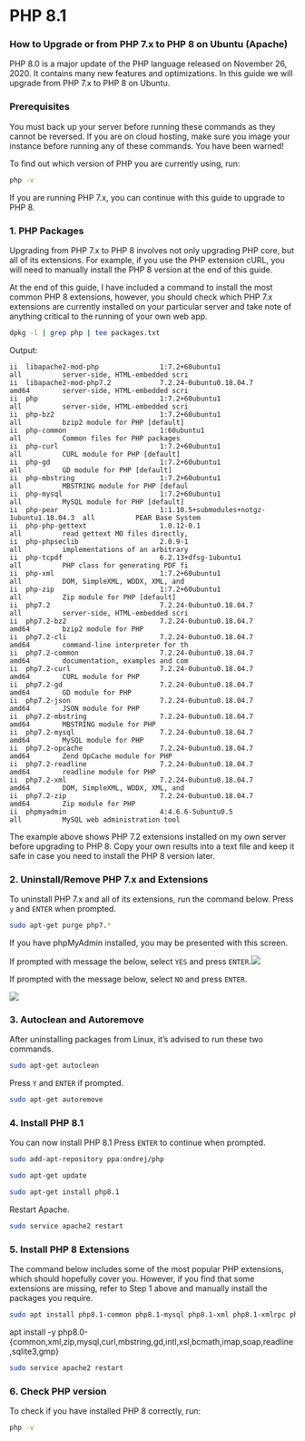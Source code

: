 # PHP 8.1



### How to Upgrade or from PHP 7.x to PHP 8 on Ubuntu (Apache)

PHP 8.0 is a major update of the PHP language released on November 26, 2020. It contains many new features and optimizations. In this guide we will upgrade from PHP 7.x to PHP 8 on Ubuntu.

### Prerequisites

You must back up your server before running these commands as they cannot be reversed. If you are on cloud hosting, make sure you image your instance before running any of these commands. You have been warned!

To find out which version of PHP you are currently using, run:

```bash
php -v
```

If you are running PHP 7.x, you can continue with this guide to upgrade to PHP 8.

### 1. PHP Packages

Upgrading from PHP 7.x to PHP 8 involves not only upgrading PHP core, but all of its extensions. For example, if you use the PHP extension cURL, you will need to manually install the PHP 8 version at the end of this guide.

At the end of this guide, I have included a command to install the most common PHP 8 extensions, however, you should check which PHP 7.x extensions are currently installed on your particular server and take note of anything critical to the running of your own web app.

```bash
dpkg -l | grep php | tee packages.txt
```

Output:

```
ii  libapache2-mod-php               1:7.2+60ubuntu1                             all          server-side, HTML-embedded scri
ii  libapache2-mod-php7.2            7.2.24-0ubuntu0.18.04.7                     amd64        server-side, HTML-embedded scri
ii  php                              1:7.2+60ubuntu1                             all          server-side, HTML-embedded scri
ii  php-bz2                          1:7.2+60ubuntu1                             all          bzip2 module for PHP [default]
ii  php-common                       1:60ubuntu1                                 all          Common files for PHP packages
ii  php-curl                         1:7.2+60ubuntu1                             all          CURL module for PHP [default]
ii  php-gd                           1:7.2+60ubuntu1                             all          GD module for PHP [default]
ii  php-mbstring                     1:7.2+60ubuntu1                             all          MBSTRING module for PHP [defaul
ii  php-mysql                        1:7.2+60ubuntu1                             all          MySQL module for PHP [default]
ii  php-pear                         1:1.10.5+submodules+notgz-1ubuntu1.18.04.3  all          PEAR Base System
ii  php-php-gettext                  1.0.12-0.1                                  all          read gettext MO files directly,
ii  php-phpseclib                    2.0.9-1                                     all          implementations of an arbitrary
ii  php-tcpdf                        6.2.13+dfsg-1ubuntu1                        all          PHP class for generating PDF fi
ii  php-xml                          1:7.2+60ubuntu1                             all          DOM, SimpleXML, WDDX, XML, and
ii  php-zip                          1:7.2+60ubuntu1                             all          Zip module for PHP [default]
ii  php7.2                           7.2.24-0ubuntu0.18.04.7                     all          server-side, HTML-embedded scri
ii  php7.2-bz2                       7.2.24-0ubuntu0.18.04.7                     amd64        bzip2 module for PHP
ii  php7.2-cli                       7.2.24-0ubuntu0.18.04.7                     amd64        command-line interpreter for th
ii  php7.2-common                    7.2.24-0ubuntu0.18.04.7                     amd64        documentation, examples and com
ii  php7.2-curl                      7.2.24-0ubuntu0.18.04.7                     amd64        CURL module for PHP
ii  php7.2-gd                        7.2.24-0ubuntu0.18.04.7                     amd64        GD module for PHP
ii  php7.2-json                      7.2.24-0ubuntu0.18.04.7                     amd64        JSON module for PHP
ii  php7.2-mbstring                  7.2.24-0ubuntu0.18.04.7                     amd64        MBSTRING module for PHP
ii  php7.2-mysql                     7.2.24-0ubuntu0.18.04.7                     amd64        MySQL module for PHP
ii  php7.2-opcache                   7.2.24-0ubuntu0.18.04.7                     amd64        Zend OpCache module for PHP
ii  php7.2-readline                  7.2.24-0ubuntu0.18.04.7                     amd64        readline module for PHP
ii  php7.2-xml                       7.2.24-0ubuntu0.18.04.7                     amd64        DOM, SimpleXML, WDDX, XML, and
ii  php7.2-zip                       7.2.24-0ubuntu0.18.04.7                     amd64        Zip module for PHP
ii  phpmyadmin                       4:4.6.6-5ubuntu0.5                          all          MySQL web administration tool
```

The example above shows PHP 7.2 extensions installed on my own server before upgrading to PHP 8. Copy your own results into a text file and keep it safe in case you need to install the PHP 8 version later.

### 2. Uninstall/Remove PHP 7.x and Extensions

To uninstall PHP 7.x and all of its extensions, run the command below. Press `y` and `ENTER` when prompted.

```bash
sudo apt-get purge php7.*
```

If you have phpMyAdmin installed, you may be presented with this screen.

If prompted with message the below, select `YES` and press `ENTER`.![](https://devanswers.co/wp-content/uploads/2021/05/image-1024x316.png?v=1620503170)

If prompted with the message below, select `NO` and press `ENTER`.

![](https://devanswers.co/wp-content/uploads/2021/05/image-1-1024x257.png?v=1620503259)

### 3. Autoclean and Autoremove

After uninstalling packages from Linux, it’s advised to run these two commands.

```bash
sudo apt-get autoclean
```

Press `Y` and `ENTER` if prompted.

```bash
sudo apt-get autoremove
```

### 4. Install PHP 8.1

You can now install PHP 8.1 Press `ENTER` to continue when prompted.

```bash
sudo add-apt-repository ppa:ondrej/php
```

```bash
sudo apt-get update
```

```bash
sudo apt-get install php8.1
```

Restart Apache.

```bash
sudo service apache2 restart
```

### 5. Install PHP 8 Extensions

The command below includes some of the most popular PHP extensions, which should hopefully cover you. However, if you find that some extensions are missing, refer to Step 1 above and manually install the packages you require.

```bash
sudo apt install php8.1-common php8.1-mysql php8.1-xml php8.1-xmlrpc php8.1-curl php8.1-gd php8.1-imagick php8.1-cli php8.1-dev php8.1-imap php8.1-mbstring php8.1-opcache php8.1-soap php8.1-zip php8.1-intl -y
```

apt install -y php8.0-{common,xml,zip,mysql,curl,mbstring,gd,intl,xsl,bcmath,imap,soap,readline,sqlite3,gmp}

```bash
sudo service apache2 restart
```

### 6. Check PHP version

To check if you have installed PHP 8 correctly, run:

```bash
php -v
```
